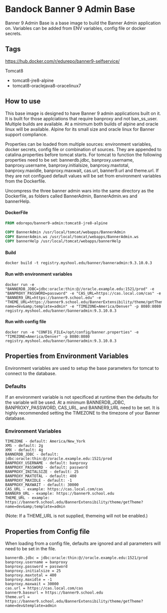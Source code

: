 # Bandock Banner 9 Admin Base
Banner 9 Admin Base is a base image to build the Banner Admin application on. Variables can be added from ENV variables, config file or docker secrets.


## Tags

https://hub.docker.com/r/edurepo/banner9-selfservice/

Tomcat8

- tomcat8-jre8-alpine
- tomcat8-oraclejava8-oracelinux7

## How to use

This base image is designed to have Banner 9 admin applications built on it. It is built for those applciations that require banproxy and not ban_ss_user.  Multiple builds are available.  At a minimum both builds of alpine and oracle linux will be available.  Alpine for its small size and oracle linux for Banner support compliance.

Properties can be loaded from multiple sources: environment variables, docker secrets, config file or combination of sources. They are appended to catalina.properties before tomcat starts. For tomcat to function the following properties need to be set: bannerdb.jdbc, banproxy.username, banproxy.username, banproxy.initialsize, banproxy.maxtotal, banproxy.maxidle, banproxy.maxwait, cas.url, banner9.url and theme.url. If they are not configued default values will be set from environment variables from the Dockerfile.

Uncompress the three banner admin wars into the same directory as the Dockerfile, as folders called BannerAdmin, BannerAdmin.ws and bannerHelp.

#### DockerFile

```Dockerfile
FROM edorepo/banner9-admin:tomcat8-jre8-alpine 

COPY BannerAdmin /usr/local/tomcat/webapps/BannerAdmin
COPY BannerAdmin.ws /usr/local/tomcat/webapps/BannerAdmin.ws
COPY bannerHelp /usr/local/tomcat/webapps/bannerHelp
```

#### Build

```Shell
docker build -t registry.myshool.edu/banner/banneradmin:9.3.10.0.3
```

#### Run with environment variables

```Shell
docker run -e "BANNERDB_JDBC=jdbc:oracle:thin:@//oracle.example.edu:1521/prod" -e "BANPROXY_PASSWORD=password" -e "CAS_URL=https://cas.local.com/cas" -e "BANNER9_URL=https://banner9.school.edu" -e "THEME_URL=https://banner9.school.edu/BannerExtensibility/theme/getTheme?name=dev&amp;template=admin" -e "TIMEZONE=America/Denver" -p 8080:8080 registry.myshool.edu/banner/banneradmin:9.3.10.0.3
```

#### Run with config file

```Shell
docker run -e "CONFIG_FILE=/opt/config/banner.properties" -e "TIMEZONE=America/Denver" -p 8080:8080 registry.myshool.edu/banner/banneradmin:9.3.10.0.3
```

## Properties from Environment Variables

Environment variables are used to setup the base parameters for tomcat to connect to the database.

### Defaults

If an environment variable is not specificed at runtime then the defaults for the variable will be used. At a minimum BANNERDB_JDBC, BANPROXY_PASSWORD, CAS_URL, and BANNER9_URL need to be set. It is highly recommended setting the TIMEZONE to the timezone of your Banner database.

### Environment Variables

```Shell
TIMEZONE - default: America/New_York
XMS - default: 2g
XMX - default: 4g
BANNERDB_JDBC - default: jdbc:oracle:thin:@//oracle.example.edu:1521/prod
BANPROXY_USERNAME - default: banproxy
BANPROXY_PASSWORD - default: password
BANPROXY_INITALSIZE - default: 25
BANPROXY_MAXTOTAL - default: 400
BANPROXY_MAXIDLE - default: -1
BANPROXY_MAXWAIT - default: 30000
CAS_URL - example: https://cas.local.com/cas
BANNER9_URL - example: https://banner9.school.edu
THEME_URL - example: https://banner9.school.edu/BannerExtensibility/theme/getTheme?name=dev&amp;template=admin
```

(Note: If a THEME_URL is not supplied, themeing will not be enabled.)

## Properties from Config file

When loading from a config file, defaults are ignored and all parameters will need to be set in the file.

```Shell
bannerdb.jdbc = jdbc:oracle:thin:@//oracle.example.edu:1521/prod
banproxy.username = banproxy
banproxy.password = password
banproxy.initialsize = 25
banproxy.maxtotal = 400
banproxy.maxidle = -1
banproxy.maxwait = 30000
cas.url = https://cas.local.com/cas
banner9.baseurl = https://banner9.school.edu
theme.url = https://banner9.school.edu/BannerExtensibility/theme/getTheme?name=dev&template=admin
```